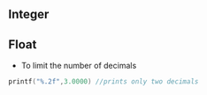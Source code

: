 ## Integer


## Float

- To limit the number of decimals
```c
printf("%.2f",3.0000) //prints only two decimals
```


